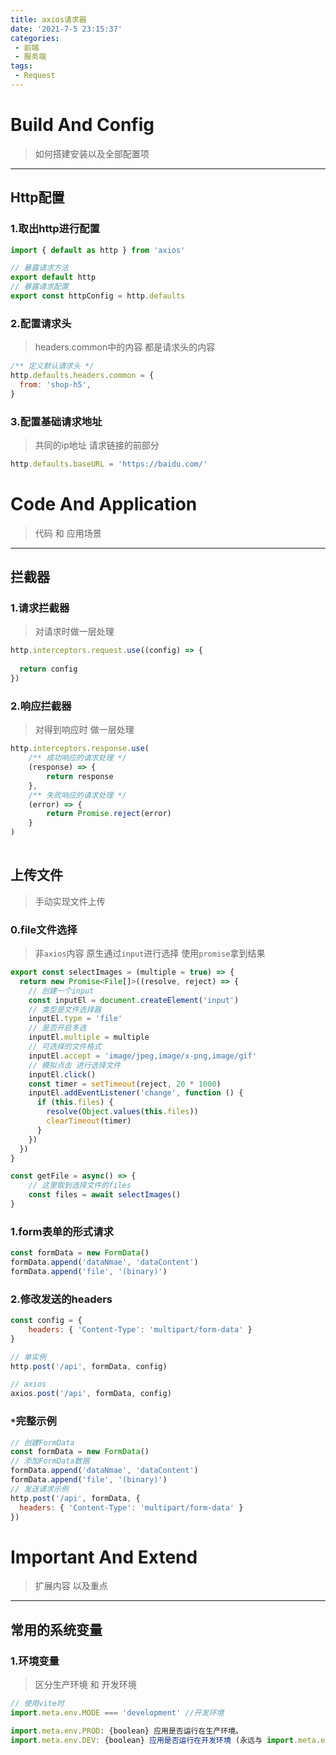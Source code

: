 ```yaml
---
title: axios请求器
date: '2021-7-5 23:15:37'
categories:
 - 前端
 - 服务端
tags:
 - Request
---
```



# Build And Config

> 如何搭建安装以及全部配置项

---

## Http配置

### 1.取出http进行配置

```js
import { default as http } from 'axios'

// 暴露请求方法
export default http
// 暴露请求配置
export const httpConfig = http.defaults
```

### 2.配置请求头

> headers.common中的内容 都是请求头的内容

```js
/** 定义默认请求头 */
http.defaults.headers.common = {
  from: 'shop-h5',
}
```

### 3.配置基础请求地址

> 共同的ip地址 请求链接的前部分

```js
http.defaults.baseURL = 'https://baidu.com/'
```






# Code And Application

> 代码 和 应用场景

---

## 拦截器

### 1.请求拦截器

> 对请求时做一层处理

```js
http.interceptors.request.use((config) => {
    
  return config
})
```

### 2.响应拦截器

> 对得到响应时 做一层处理

```js
http.interceptors.response.use(
    /** 成功响应的请求处理 */
    (response) => {
        return response
    },
    /** 失败响应的请求处理 */
    (error) => {
        return Promise.reject(error)
    }
)
    
```

## 上传文件

> 手动实现文件上传

### 0.file文件选择

> 非`axios`内容 原生通过`input`进行选择 使用`promise`拿到结果

```js
export const selectImages = (multiple = true) => {
  return new Promise<File[]>((resolve, reject) => {
    // 创建一个input
    const inputEl = document.createElement('input')
    // 类型是文件选择器
    inputEl.type = 'file'
    // 是否开启多选
    inputEl.multiple = multiple
    // 可选择的文件格式
    inputEl.accept = 'image/jpeg,image/x-png,image/gif'
    // 模拟点击 进行选择文件
    inputEl.click()
    const timer = setTimeout(reject, 20 * 1000)
    inputEl.addEventListener('change', function () {
      if (this.files) {
        resolve(Object.values(this.files))
        clearTimeout(timer)
      }
    })
  })
}

const getFile = async() => {
    // 这里取到选择文件的files
    const files = await selectImages()
}
```

### 1.form表单的形式请求

```js
const formData = new FormData()
formData.append('dataNmae', 'dataContent')
formData.append('file', '(binary)')
```

### 2.修改发送的headers

```js
const config = {
    headers: { 'Content-Type': 'multipart/form-data' }
}

// 单实例
http.post('/api', formData, config)

// axios
axios.post('/api', formData, config)
```

### `*`完整示例

```js
// 创建FormData
const formData = new FormData()
// 添加FormData数据
formData.append('dataNmae', 'dataContent')
formData.append('file', '(binary)')
// 发送请求示例
http.post('/api', formData, {
  headers: { 'Content-Type': 'multipart/form-data' }
})
```

# Important And Extend

> 扩展内容 以及重点

---

## 常用的系统变量

### 1.环境变量

> 区分生产环境 和   开发环境 

```js
// 使用vite时
import.meta.env.MODE === 'development' //开发环境 

import.meta.env.PROD: {boolean} 应用是否运行在生产环境。
import.meta.env.DEV: {boolean} 应用是否运行在开发环境 (永远与 import.meta.env.PROD相反)。
```

